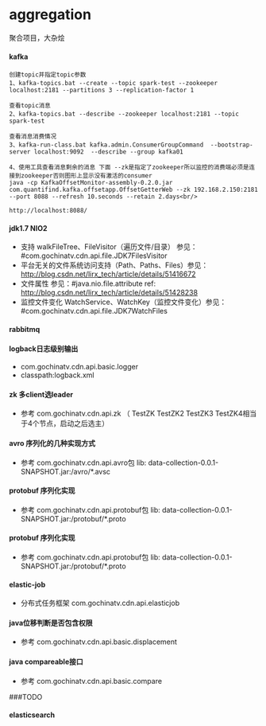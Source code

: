 # aggregation
聚合项目，大杂烩

#### kafka
```
创建topic并指定topic参数
1、kafka-topics.bat --create --topic spark-test --zookeeper localhost:2181 --partitions 3 --replication-factor 1

查看topic消息
2、kafka-topics.bat --describe --zookeeper localhost:2181 --topic spark-test 

查看消息消费情况
3、kafka-run-class.bat kafka.admin.ConsumerGroupCommand  --bootstrap-server localhost:9092  --describe --group kafka01

4、使用工具查看消息剩余的消息 下面 --zk是指定了zookeeper所以监控的消费端必须是连接到zookeeper否则图形上显示没有激活的consumer
java -cp KafkaOffsetMonitor-assembly-0.2.0.jar com.quantifind.kafka.offsetapp.OffsetGetterWeb --zk 192.168.2.150:2181 --port 8088 --refresh 10.seconds --retain 2.days<br/>

http://localhost:8088/
```

#### jdk1.7 NIO2 
+ 支持 walkFileTree、FileVisitor（遍历文件/目录） 参见：#com.gochinatv.cdn.api.file.JDK7FilesVisitor
+ 平台无关的文件系统访问支持（Path、Paths、Files）参见：http://blog.csdn.net/lirx_tech/article/details/51416672
+ 文件属性 参见：#java.nio.file.attribute ref: http://blog.csdn.net/lirx_tech/article/details/51428238
+ 监控文件变化 WatchService、WatchKey（监控文件变化）参见：#com.gochinatv.cdn.api.file.JDK7WatchFiles

#### rabbitmq

#### logback日志级别输出
+ com.gochinatv.cdn.api.basic.logger
+ classpath:logback.xml

#### zk 多client选leader
+ 参考 com.gochinatv.cdn.api.zk  （ TestZK TestZK2  TestZK3  TestZK4相当于4个节点，启动之后选主）

#### avro 序列化的几种实现方式
+ 参考 com.gochinatv.cdn.api.avro包    lib: data-collection-0.0.1-SNAPSHOT.jar:/avro/*.avsc

#### protobuf 序列化实现
+ 参考 com.gochinatv.cdn.api.protobuf包  lib: data-collection-0.0.1-SNAPSHOT.jar:/protobuf/*.proto

#### protobuf 序列化实现
+ 参考 com.gochinatv.cdn.api.protobuf包  lib: data-collection-0.0.1-SNAPSHOT.jar:/protobuf/*.proto

#### elastic-job
+ 分布式任务框架 com.gochinatv.cdn.api.elasticjob

#### java位移判断是否包含权限
+ 参考   com.gochinatv.cdn.api.basic.displacement

#### java compareable接口
+ 参考   com.gochinatv.cdn.api.basic.compare


###TODO
#### elasticsearch

